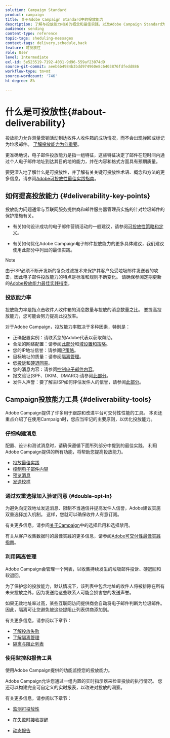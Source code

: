 ```yaml
---
solution: Campaign Standard
product: campaign
title: 关于Adobe Campaign Standard中的投放能力
description: 了解与投放能力相关的概念和最佳实践，以及Adobe Campaign Standard为优化投放提供的工具。
audience: sending
content-type: reference
topic-tags: sheduling-messages
context-tags: delivery,schedule,back
feature: 可投放性
role: User
level: Intermediate
exl-id: 5e523519-7192-4031-9d96-559af23074d9
source-git-commit: aeeb6b4984b3bdd974960e8c6403876fdfedd886
workflow-type: tm+mt
source-wordcount: '746'
ht-degree: 8%

---
```


# 什么是可投放性{#about-deliverability}

投放能力允许测量营销活动到达收件人收件箱的成功情况，而不会出现弹回或标记为垃圾邮件。 [了解投放能力为何重要](https://experienceleague.adobe.com/docs/deliverability-learn/deliverability-best-practice-guide/deliverability-strategy-and-definition.html#why-deliverability-matters)。

更准确地说，电子邮件投放能力是指一组特征，这些特征决定了邮件在短时间内通过个人电子邮件地址到达其目的地的能力，并在内容和格式方面具有预期质量。<!--These characteristics fall into four main categories: data quality, message and content, sending infrastructure, and reputation. Together, they form the foundation of a successful email deliverability program.-->

要更深入地了解什么是可投放性，并了解有关关键可投放性术语、概念和方法的更多信息，请参阅[Adobe可投放性最佳实践指南](https://experienceleague.adobe.com/docs/deliverability-learn/deliverability-best-practice-guide/introduction.html?lang=zh-Hans)。

## 如何提高投放能力 {#deliverability-key-points}

投放能力问题通常与互联网服务提供商和邮件服务器管理员实施的针对垃圾邮件的保护措施有关。

* 有关如何设计成功的电子邮件营销活动的一般建议，请参阅[可投放性策略和定义](https://experienceleague.adobe.com/docs/deliverability-learn/deliverability-best-practice-guide/deliverability-strategy-and-definition.html)。

* 有关如何优化Adobe Campaign电子邮件投放能力的更多具体建议，我们建议使用此部分中列出的最佳实践。

>[!NOTE]
>
>由于ISP必须不断开发新的复杂过滤技术来保护其客户免受垃圾邮件发送者的攻击，因此电子邮件投放能力的特点是标准和规则不断变化。 请确保参阅定期更新的[Adobe投放能力最佳实践指南](https://experienceleague.adobe.com/docs/deliverability-learn/deliverability-best-practice-guide/introduction.html)。

### 投放能力率

投放能力率是指点击收件人收件箱的消息数量与投放的消息数量之比。 要提高投放能力，您可能会努力提高此投放率。

对于Adobe Campaign，投放能力率取决于多种因素，特别是：

* 正确配置实例：请联系您的Adobe代表以获取帮助。
* 合法的网络配置：请参阅[此部分](../../sending/using/optimize-delivery.md#network-config)和[域设置和策略](https://experienceleague.adobe.com/docs/deliverability-learn/deliverability-best-practice-guide/transition-process/infrastructure.html#domain-setup-and-strategy)。
* 您的IP地址信誉：请参阅[IP策略](https://experienceleague.adobe.com/docs/deliverability-learn/deliverability-best-practice-guide/transition-process/infrastructure.html#ip-strategy)。
* 目标地址的质量：请参阅[隔离管理](../../sending/using/optimize-delivery.md#quarantine-management)。
* 低[投诉](https://experienceleague.adobe.com/docs/deliverability-learn/deliverability-best-practice-guide/metrics-for-deliverability/complaints.html)和[硬退回率](https://experienceleague.adobe.com/docs/deliverability-learn/deliverability-best-practice-guide/metrics-for-deliverability/bounces.html#hard-bounces)。
* 您的消息内容：请参阅[控制电子邮件内容](../../sending/using/control-email-content.md)。
* 报文验证(SPF、DKIM、DMARC):请参阅[此部分](https://experienceleague.adobe.com/docs/deliverability-learn/deliverability-best-practice-guide/transition-process/infrastructure.html#authentication)。
* 发件人声誉：要了解主ISP如何评估发件人的信誉，请参阅[此部分](https://experienceleague.adobe.com/docs/deliverability-learn/deliverability-best-practice-guide/internet-service-provider-specifics/overview.html)。

## Campaign投放能力工具 {#deliverability-tools}

Adobe Campaign提供了许多用于跟踪和改进平台可交付性性能的工具。 本页还重点介绍了在使用Campaign时，您应当牢记的主要原则，以优化投放能力。

### 仔细构建消息

配置、设计和测试消息时，请确保遵循下面所列部分中提到的最佳实践。 利用Adobe Campaign提供的所有功能，将帮助您提高投放能力。

* [投放最佳实践](../../sending/using/delivery-best-practices.md)
* [控制电子邮件内容](../../sending/using/control-email-content.md)
* [预览消息](../../sending/using/previewing-messages.md)
* [发送校样](../../sending/using/sending-proofs.md)

### 通过双重选择加入验证同意 {#double-opt-in}

为避免向无效地址发送消息、限制不当通信并提高发件人信誉，Adobe建议实施双重选择加入机制。 这样，您就可以确保收件人有意订阅。

有关更多信息，请参阅[关于Campaign](../../audiences/using/about-opt-in-and-opt-out-in-campaign.md)中的选择启用和选择禁用。

有关从客户收集数据时的最佳实践的更多信息，请参阅[Adobe可交付性最佳实践指南](https://experienceleague.adobe.com/docs/deliverability-learn/deliverability-best-practice-guide/first-impressions/address-collection-and-list-growth.html#data-quality-and-hygiene)。

### 利用隔离管理

Adobe Campaign会管理一个列表，以收集持续发生的垃圾邮件投诉、硬退回和软退回。

为了保护您的投放能力，默认情况下，该列表中包含地址的收件人将被排除在所有未来投放之外，因为发送给这些联系人可能会损害您的发送声誉。

如果无效地址率过高，某些互联网访问提供商会自动将电子邮件判断为垃圾邮件。因此，隔离可让您避免被这些提阻止列表供商添加到。

有关更多信息，请参阅以下章节：

* [了解投放失败](../../sending/using/understanding-delivery-failures.md)
* [了解隔离管理](../../sending/using/understanding-quarantine-management.md)
* [隔离与阻止列表](../../sending/using/understanding-quarantine-management.md#quarantine-vs-denylist)

### 使用监控和报告工具

使用Adobe Campaign提供的功能监控您的投放能力。

Adobe Campaign允许您通过一组内置的实时指示器来检查投放的执行情况。 <!--For example, you can check the number of messages that are successfully executed, sent and delivered. You can also verify the number of messages that have been opened and the number of messages/links that have been clicked.-->您还可以构建完全可自定义的实时报表，以改进对投放的洞察。

有关更多信息，请参阅以下章节：

* [监测可投放性](../../sending/using/monitor-deliverability.md)

   <!--[Monitoring a delivery](../../sending/using/monitoring-a-delivery.md)-->
* [在失败时接收提醒](../../sending/using/receiving-alerts-when-failures-happen.md)
* [动态报告](../../reporting/using/about-dynamic-reports.md)

<!--## General recommendations

NOT SURE TO KEEP

Here are a few additional recommendations when it comes to deliverability.

### Send to valid addresses {#valid-addresses}

Spammers often use address generators based on lists of frequent names and first names; in addition, they rarely process technical notifications sent back by mail servers. A high rate of invalid addresses is often interpreted as a sign of spam.

Double opt-in mechanisms and effective handling of technical bounce messages make it possible to avoid this.

### Reduce complaint rate {#reduce-complaint-rate}

ISPs usually have a prominent means of reporting a received message as spam. This makes it possible to identify unreliable sources. By rapidly honoring opt-out requests, making regular use of a given list, verifying consent through a double opt-in system, and implementing feedback loops, you can reduce complaint rates.

<!--Sending to honeypot addresses {#honeypot-addresses}
ISPs and other organizations (refer to https://www.projecthoneypot.org/) make use of mailboxes that do not correspond to physical persons but are created simply to trick spammers. These so-called "honey pot" addresses are published on the Web in order to be collected by spambots and thus catch illegitimate senders. The use of a double opt-in mechanism precludes this sort of address being added to a list. When using a third-party list, you must be sure of the methods employed by its maintainer.-->

<!--## Sending on a regular basis {#regular-deliveries}

Spammers make programmed deliveries to maintain their reputation over time. They sometimes need to adapt their marketing plan to meet the best practices imposed by the ISPs and so, after a peak in reputation (ramp-up), they configure regular deliveries.-->
